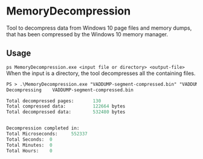 # MemoryDecompression
Tool to decompress data from Windows 10 page files and memory dumps, that has been compressed by the Windows 10 memory manager. 

## Usage
```ps MemoryDecompression.exe <input file or directory> <output-file> ```
When the input is a directory, the tool decompresses all the containing files.
```ps
PS > .\MemoryDecompression.exe "VADDUMP-segment-compressed.bin" "VADDUMP-segment-decompressed.bin"
Decompressing    VADDUMP-segment-compressed.bin

Total decompressed pages:       130
Total compressed data:          122664 bytes
Total decompressed data:        532480 bytes


Decompression completed in:
Total Microseconds:     552337
Total Seconds:  0
Total Minutes:  0
Total Hours:    0
```

